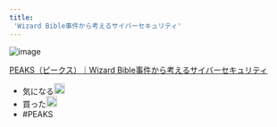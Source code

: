 ```yaml
---
title:
 'Wizard Bible事件から考えるサイバーセキュリティ'
---
```


![image](https://peaks-img.s3-ap-northeast-1.amazonaws.com/wizard_bible_security_project_cover_alpha.png)

[PEAKS（ピークス）｜Wizard Bible事件から考えるサイバーセキュリティ](https://peaks.cc/books/wizard_bible_security)
- 気になる<img src='https://scrapbox.io/api/pages/blu3mo-public/blu3mo/icon' alt='blu3mo.icon' height="19.5"/>
- 買った<img src='https://scrapbox.io/api/pages/blu3mo-public/blu3mo/icon' alt='blu3mo.icon' height="19.5"/>
- #PEAKS
